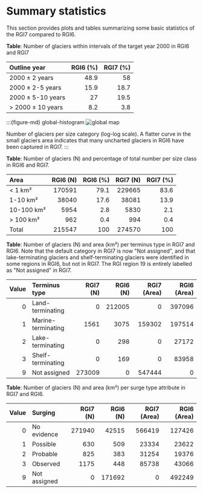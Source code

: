 # Summary statistics

This section provides plots and tables summarizing some basic statistics of the RGI7 compared to RGI6.

**Table**: Number of glaciers within intervals of the target year 2000 in RGI6 and RGI7

| Outline year      |   RGI6 (%) |   RGI7 (%) |
|:------------------|-----------:|-----------:|
| 2000 ± 2 years    |       48.9 |       58   |
| 2000 ± 2-5 years  |       15.9 |       18.7 |
| 2000 ± 5-10 years |       27   |       19.5 |
| > 2000 ± 10 years |        8.2 |        3.8 |


:::{figure-md} global-histogram
<img src="https://cluster.klima.uni-bremen.de/~fmaussion/misc/rgi7_data/l3_rgi7a_plots/global_histogram.png" alt="global map" class="bg-primary mb-1">

Number of glaciers per size category (log-log scale). A flatter curve in the small glaciers area indicates that many uncharted glaciers in RGI6 have been captured in RGI7.
:::

**Table**: Number of glaciers (N) and percentage of total number per size class in RGI6 and RGI7.

| Area       |   RGI6 (N) |   RGI6 (%) |   RGI7 (N) |   RGI7 (%) |
|:-----------|-----------:|-----------:|-----------:|-----------:|
| < 1 km²    |     170591 |       79.1 |     229665 |       83.6 |
| 1-10 km²   |      38040 |       17.6 |      38081 |       13.9 |
| 10-100 km² |       5954 |        2.8 |       5830 |        2.1 |
| > 100 km²  |        962 |        0.4 |        994 |        0.4 |
| Total      |     215547 |      100   |     274570 |      100   |


**Table**: Number of glaciers (N) and area (km²) per terminus type in RGI7 and RGI6. Note that the default category in RGI7 is now "Not assigned", and that lake-terminating glaciers and shelf-terminating glaciers were identified in some regions in RGI6, but not in RGI7. The RGI region 19 is entirely labelled as "Not assigned" in RGI7.

|   Value | Terminus type      |   RGI7 (N) |   RGI6 (N) |   RGI7 (Area) |   RGI6 (Area) |
|--------:|:-------------------|-----------:|-----------:|--------------:|--------------:|
|       0 | Land-terminating   |          0 |     212005 |             0 |        397096 |
|       1 | Marine-terminating |       1561 |       3075 |        159302 |        197514 |
|       2 | Lake-terminating   |          0 |        298 |             0 |         27172 |
|       3 | Shelf-terminating  |          0 |        169 |             0 |         83958 |
|       9 | Not assigned       |     273009 |          0 |        547444 |             0 |


**Table**: Number of glaciers (N) and area (km²) per surge type attribute in RGI7 and RGI6. 

|   Value | Surging      |   RGI7 (N) |   RGI6 (N) |   RGI7 (Area) |   RGI6 (Area) |
|--------:|:-------------|-----------:|-----------:|--------------:|--------------:|
|       0 | No evidence  |     271940 |      42515 |        566419 |        127426 |
|       1 | Possible     |        630 |        509 |         23334 |         23622 |
|       2 | Probable     |        825 |        383 |         31254 |         19376 |
|       3 | Observed     |       1175 |        448 |         85738 |         43066 |
|       9 | Not assigned |          0 |     171692 |             0 |        492249 |
